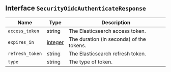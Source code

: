 ## Interface `SecurityOidcAuthenticateResponse`

| Name | Type | Description |
| - | - | - |
| `access_token` | string | The Elasticsearch access token. |
| `expires_in` | [integer](./integer.md) | The duration (in seconds) of the tokens. |
| `refresh_token` | string | The Elasticsearch refresh token. |
| `type` | string | The type of token. |
